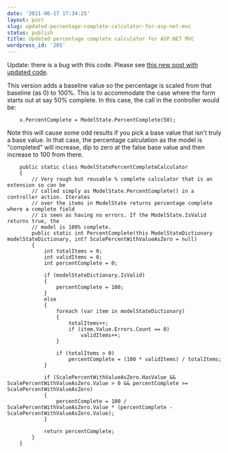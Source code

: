 ```yaml
---
date: '2011-06-17 17:34:25'
layout: post
slug: updated-percentage-complete-calculator-for-asp-net-mvc
status: publish
title: Updated percentage complete calculator for ASP.NET MVC
wordpress_id: '205'
---
```


Update: there is a bug with this code. Please see [this new post with updated code](http://blog.cymen.org/2011/08/04/another-round-on-the-modelstate-percentage-complete-calculator/).

This version adds a baseline value so the percentage is scaled from that baseline (as 0) to 100%. This is to accommodate the case where the form starts out at say 50% complete. In this case, the call in the controller would be:


    
    
        x.PercentComplete = ModelState.PercentComplete(50);
    



Note this will cause some odd results if you pick a base value that isn't truly a base value. In that case, the percentage calculation as the model is "completed" will increase, dip to zero at the false base value and then increase to 100 from there.


    
    
        public static class ModelStatePercentCompleteCalculator
        {
            // Very rough but reusable % complete calculator that is an extension so can be
            // called simply as ModelState.PercentComplete() in a controller action. Iterates
            // over the items in ModelState returns percentage complete where a complete field
            // is seen as having no errors. If the ModelState.IsValid returns true, the
            // model is 100% complete.
            public static int PercentComplete(this ModelStateDictionary modelStateDictionary, int? ScalePercentWithValueAsZero = null)
            {
                int totalItems = 0;
                int validItems = 0;
                int percentComplete = 0;
    
                if (modelStateDictionary.IsValid)
                {
                    percentComplete = 100;
                }
                else
                {
                    foreach (var item in modelStateDictionary)
                    {
                        totalItems++;
                        if (item.Value.Errors.Count == 0)
                            validItems++;                   
                    }
    
                    if (totalItems > 0)
                        percentComplete = (100 * validItems) / totalItems;
                }
    
                if (ScalePercentWithValueAsZero.HasValue && ScalePercentWithValueAsZero.Value > 0 && percentComplete >= ScalePercentWithValueAsZero)
                {
                    percentComplete = 100 / ScalePercentWithValueAsZero.Value * (percentComplete - ScalePercentWithValueAsZero.Value);
                }
    
                return percentComplete;
            }
        }
    
